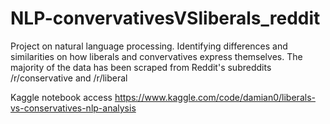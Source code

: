 # NLP-convervativesVSliberals_reddit
Project on natural language processing. Identifying differences and similarities on how liberals and convervatives express themselves. The majority of the data has been scraped from Reddit's subreddits /r/conservative and /r/liberal

Kaggle notebook access
https://www.kaggle.com/code/damian0/liberals-vs-conservatives-nlp-analysis
